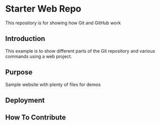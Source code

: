 # Starter Web Repo

This repository is for showing how Git and GitHub work

## Introduction
This example is to show different parts of the Git repository and various commands using a web project.

## Purpose

Sample website with plenty of files for demos

## Deployment

## How To Contribute
